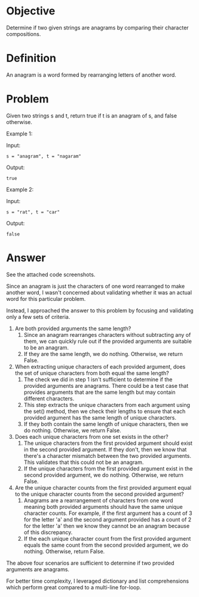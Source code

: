 # Objective
Determine if two given strings are anagrams by comparing their character compositions.

# Definition
An anagram is a word formed by rearranging letters of another word.

# Problem
Given two strings s and t, return true if t is an anagram of s, and false otherwise.

Example 1:

Input:
```
s = "anagram", t = "nagaram"
```

Output:
```
true
```

Example 2:

Input:
```
s = "rat", t = "car"
```

Output:
```
false
```

# Answer
See the attached code screenshots.

Since an anagram is just the characters of one word rearranged to make another word, I wasn't concerned about validating whether it was an actual word for this particular problem.

Instead, I approached the answer to this problem by focusing and validating only a few sets of criteria.

1. Are both provided arguments the same length?
    1. Since an anagram rearranges characters without subtracting any of them, we can quickly rule out if the provided arguments are suitable to be an anagram.
    1. If they are the same length, we do nothing. Otherwise, we return False.
1. When extracting unique characters of each provided argument, does the set of unique characters from both equal the same length?
    1. The check we did in step 1 isn't sufficient to determine if the provided arguments are anagrams. There could be a test case that provides arguments that are the same length but may contain different characters.
    1. This step extracts the unique characters from each argument using the set() method, then we check their lengths to ensure that each provided argument has the same length of unique characters.
    1. If they both contain the same length of unique characters, then we do nothing. Otherwise, we return False.
1. Does each unique characters from one set exists in the other?
    1. The unique characters from the first provided argument should exist in the second provided argument. If they don't, then we know that there's a character mismatch between the two provided arguments. This validates that this could not be an anagram.
    1. If the unique characters from the first provided argument exist in the second provided argument, we do nothing. Otherwise, we return False.
1. Are the unique character counts from the first provided argument equal to the unique character counts from the second provided argument?
    1. Anagrams are a rearrangement of characters from one word meaning both provided arguments should have the same unique character counts. For example, if the first argument has a count of 3 for the letter 'a' and the second argument provided has a count of 2 for the letter 'a' then we know they cannot be an anagram because of this discrepancy.
    1. If the each unique character count from the first provided argument equals the same count from the second provided argument, we do nothing. Otherwise, return False.

The above four scenarios are sufficient to determine if two provided arguments are anagrams.

For better time complexity, I leveraged dictionary and list comprehensions which perform great compared to a multi-line for-loop.
